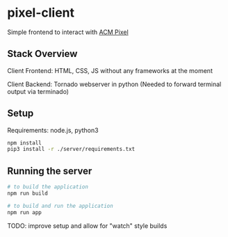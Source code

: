 # pixel-client

Simple frontend to interact with [ACM Pixel](https://github.com/acm-uiuc/pixel)

## Stack Overview

Client Frontend: HTML, CSS, JS without any frameworks at the moment

Client Backend: Tornado webserver in python (Needed to forward terminal output via terminado)

## Setup

Requirements: node.js, python3

```bash
npm install
pip3 install -r ./server/requirements.txt
```

## Running the server

```bash
# to build the application
npm run build

# to build and run the application
npm run app
```

TODO: improve setup and allow for "watch" style builds
